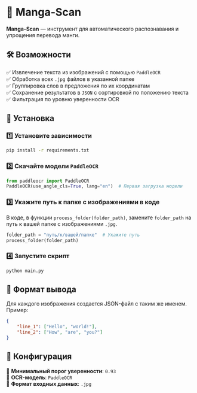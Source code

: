 # 📖 Manga-Scan  

**Manga-Scan** — инструмент для автоматического распознавания и упрощения перевода манги.  

## 🛠 Возможности  

✅ Извлечение текста из изображений с помощью `PaddleOCR`  
✅ Обработка всех `.jpg` файлов в указанной папке  
✅ Группировка слов в предложения по их координатам  
✅ Сохранение результатов в `JSON` с сортировкой по положению текста  
✅ Фильтрация по уровню уверенности OCR  

## 📌 Установка  

### 1️⃣ Установите зависимости  
```bash
pip install -r requirements.txt
```

### 2️⃣ Скачайте модели `PaddleOCR`  
```python
from paddleocr import PaddleOCR
PaddleOCR(use_angle_cls=True, lang="en")  # Первая загрузка модели
```

### 3️⃣ Укажите путь к папке с изображениями в коде  
В коде, в функции `process_folder(folder_path)`, замените `folder_path` на путь к вашей папке с изображениями `.jpg`.

```python
folder_path = "путь/к/вашей/папке"  # Укажите путь
process_folder(folder_path)
```

### 4️⃣ Запустите скрипт  
```bash
python main.py
```

## 📂 Формат вывода  

Для каждого изображения создается JSON-файл с таким же именем.  
Пример:  
```json
{
    "line_1": ["Hello", "world!"],
    "line_2": ["How", "are", "you?"]
}
```

## 🔧 Конфигурация  

🔹 **Минимальный порог уверенности**: `0.93`  
🔹 **OCR-модель**: `PaddleOCR`  
🔹 **Формат входных данных**: `.jpg`  
